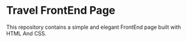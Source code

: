 # Travel FrontEnd Page
This repository contains a simple and elegant FrontEnd page built with HTML And CSS. 